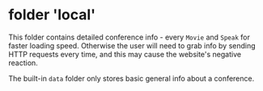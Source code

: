 # folder 'local'

This folder contains detailed conference info - every `Movie` and `Speak` for faster loading speed. Otherwise the user will need to grab info by sending HTTP requests every time, and this may cause the website's negative reaction.

The built-in `data` folder only stores basic general info about a conference.

